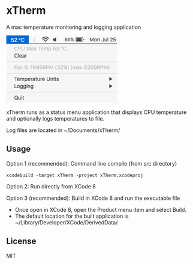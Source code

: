 # xTherm

A mac temperature monitoring and logging application

![xTherm](/doc/menu.png?raw=true "xTherm in action")

xTherm runs as a status menu application that displays CPU temperature and optionally logs temperatures to file.

Log files are located in ~/Documents/xTherm/

## Usage

Option 1 (recommended): Command line compile (from src directory)

```
xcodebuild -target xTherm -project xTherm.xcodeproj
```

Option 2: Run directly from XCode 8

Option 3 (recommended): Build in XCode 8 and run the executable file
  - Once open in XCode 8, open the Product menu item and select Build.
  - The default location for the built application is ~/Library/Developer/XCode/DerivedData/

## License

MIT

